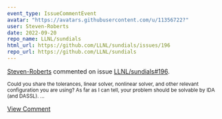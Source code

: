 ```yaml
---
event_type: IssueCommentEvent
avatar: "https://avatars.githubusercontent.com/u/11356722?"
user: Steven-Roberts
date: 2022-09-20
repo_name: LLNL/sundials
html_url: https://github.com/LLNL/sundials/issues/196
repo_url: https://github.com/LLNL/sundials
---
```


<a href='https://github.com/Steven-Roberts' target='_blank'>Steven-Roberts</a> commented on issue <a href='https://github.com/LLNL/sundials/issues/196' target='_blank'>LLNL/sundials#196</a>.

<small>Could you share the tolerances, linear solver, nonlinear solver, and other relevant configuration you are using?  As far as I can tell, your problem should be solvable by IDA (and DASSL)....</small>

<a href='https://github.com/LLNL/sundials/issues/196' target='_blank'>View Comment</a>